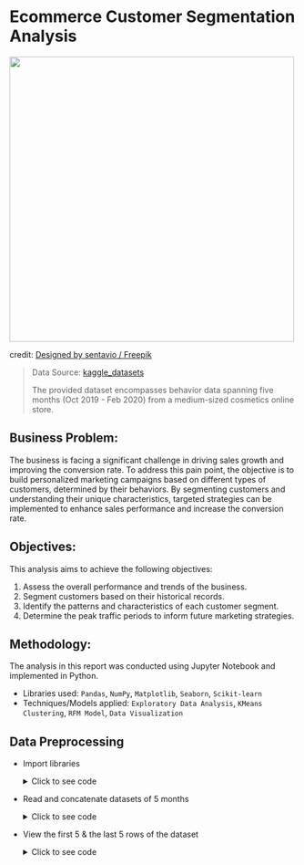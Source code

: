 # Ecommerce Customer Segmentation Analysis

<img src="https://github.com/Manyu-Ku/8_Week_SQL_Challenge/assets/122411152/9e26e724-a0cc-4ba6-a4a0-eb0b45332f91" width="500">

credit: <a href="http://www.freepik.com">Designed by sentavio / Freepik</a>


> Data Source: [kaggle_datasets](https://www.kaggle.com/datasets/mkechinov/ecommerce-events-history-in-cosmetics-shop?datasetId=426888&sortBy=voteCount)
>
> The provided dataset encompasses behavior data spanning five months (Oct 2019 - Feb 2020) from a medium-sized cosmetics online store. 

## Business Problem:
The business is facing a significant challenge in driving sales growth and improving the conversion rate. To address this pain point, the objective is to build personalized marketing campaigns based on different types of customers, determined by their behaviors. By segmenting customers and understanding their unique characteristics, targeted strategies can be implemented to enhance sales performance and increase the conversion rate.

## Objectives:
This analysis aims to achieve the following objectives:
1. Assess the overall performance and trends of the business.
2. Segment customers based on their historical records.
3. Identify the patterns and characteristics of each customer segment.
4. Determine the peak traffic periods to inform future marketing strategies.

## Methodology:
The analysis in this report was conducted using Jupyter Notebook and implemented in Python.
- Libraries used: `Pandas`, `NumPy`, `Matplotlib`, `Seaborn`, `Scikit-learn`
- Techniques/Models applied: `Exploratory Data Analysis`, `KMeans Clustering`, `RFM Model`, `Data Visualization`

## Data Preprocessing
- Import libraries<details>
  <summary>Click to see code</summary>
  
  ```py
  import pandas as pd
  import numpy as np
  import matplotlib.pyplot as plt
  from mpl_toolkits.mplot3d import Axes3D
  import seaborn as sns
  from sklearn.cluster import KMeans
  from sklearn.preprocessing import StandardScaler
  ```
</details>

- Read and concatenate datasets of 5 months<details>
  <summary>Click to see code</summary>
  
  ```py
  df1=pd.read_csv('dataset/archive/2019-Oct.csv')
  df2=pd.read_csv('dataset/archive/2019-Nov.csv')
  df3=pd.read_csv('dataset/archive/2019-Dec.csv')
  df4=pd.read_csv('dataset/archive/2020-Jan.csv')
  df5=pd.read_csv('dataset/archive/2020-Feb.csv')
  df=pd.concat([df1,df2,df3,df4,df5], axis=0, ignore_index=True)
  ```
</details>

- View the first 5 & the last 5 rows of the dataset<details>
  <summary>Click to see code</summary>
  
  ```py
  df.head()
  df.tail()
  ```
</details>
